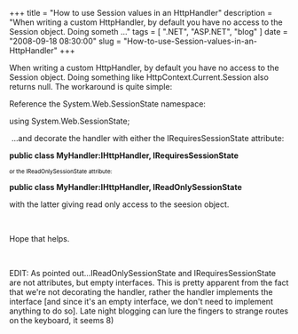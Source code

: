 
+++
title = "How to use Session values in an HttpHandler"
description = "When writing a custom HttpHandler, by default you have no access to the Session object. Doing someth ..."
tags = [ ".NET", "ASP.NET", "blog" ]
date = "2008-09-18 08:30:00"
slug = "How-to-use-Session-values-in-an-HttpHandler"
+++
<p>When writing a custom HttpHandler, by default you have no access to the Session object. Doing something like HttpContext.Current.Session also returns null. The workaround is quite simple:</p>
<p>Reference the System.Web.SessionState namespace:</p>
<p>using System.Web.SessionState;</p>
<p>&nbsp;...and decorate the handler with either the IRequiresSessionState attribute:</p>
<p><strong>public class MyHandler:IHttpHandler, IRequiresSessionState</strong><span style="color: #e0e0e0; font-size: x-small;"><span style="color: #e0e0e0; font-size: x-small;">&nbsp;</span></span></p>
<p><span style="color: #e0e0e0; font-size: x-small;"><span style="color: #e0e0e0; font-size: x-small;"><span style="color: #000000;">or the IReadOnlySessionState attribute:</span></span></span></p>
<p><span style="color: #e0e0e0; font-size: x-small;"><span style="color: #e0e0e0; font-size: x-small;"><span style="color: #000000;">
<p><strong>public class MyHandler:IHttpHandler, IReadOnlySessionState</strong></p>
<p>with the latter giving read only access to the seesion object.</p>
<p>&nbsp;</p>
<p>Hope that helps.</p>
<p>&nbsp;</p>
<p>EDIT: As pointed out...IReadOnlySessionState and IRequiresSessionState are not attributes, but empty interfaces. This is pretty apparent from the fact that we're not decorating the handler, rather the handler implements the interface [and since it's an empty interface, we don't need to implement anything to do so]. Late night blogging can lure the fingers to strange routes on the keyboard, it seems 8)</p>
</span></span></span></p>
        